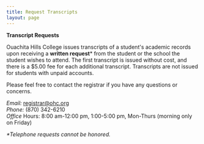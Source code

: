 ```yaml
---
title: Request Transcripts
layout: page
---
```

**Transcript Requests**

Ouachita Hills College issues transcripts of a student's academic records upon receiving a 
**written request**\* from the student or the school the student wishes to attend. 
The first transcript is issued without cost, and there is a $5.00 fee for each additional 
transcript. Transcripts are not issued for students with unpaid accounts.

Please feel free to contact the registrar if you have any questions or concerns.

*Email:* registrar@ohc.org  
*Phone:* (870) 342-6210  
*Office* Hours: 8:00 am-12:00 pm, 1:00-5:00 pm, Mon-Thurs (morning only on Friday)  

*\*Telephone requests cannot be honored.*